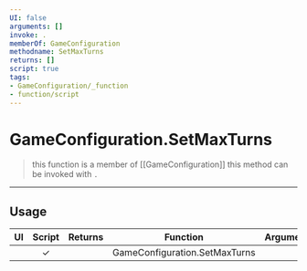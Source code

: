 ```yaml
---
UI: false
arguments: []
invoke: .
memberOf: GameConfiguration
methodname: SetMaxTurns
returns: []
script: true
tags:
- GameConfiguration/_function
- function/script
---
```

# GameConfiguration.SetMaxTurns
> this function is a member of [[GameConfiguration]]
> this method can be invoked with `.`
-----
## Usage
|  UI | Script | Returns | Function | Arguments |
|:---:|:------:|-------:|:--------:|:---------|
| |✓||GameConfiguration.SetMaxTurns||
